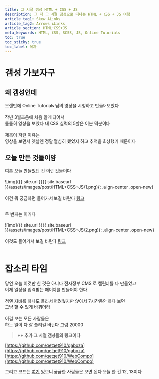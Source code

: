 ```yaml
---
title: 그 시절 갬성 HTML + CSS + JS
description: 그 때 그 시절 갬성으로 떠나는 HTML + CSS + JS 여행
article_tag1: Skew ALinks
article_tag2: Arrows ALinks
article_section: HTML+CSS+JS
meta_keywords: HTML, CSS, SCSS, JS, Online Tutorials
toc: true
toc_sticky: true
toc_label: 목차
---
```


# 갬성 가보자구

## 왜 갬성인데
오랜만에 Online Tutorials 님의 영상을 시청하고 만들어보았다<br><br>
작년 3월즈음에 처음 알게 되어서 <br>틈틈히 영상을 보았다 내 CSS 실력의 5할은 이분 덕분이다<br><br>
제목이 저런 이유는<br> 영상을 보면서 옛날엔 정말 열심히 했었지 하고 추억을 회상했기 때문이다<br>

## 오늘 만든 것들이얌
여튼 오늘 만들었던 건 이런 것들이다<br><br>
![img]({{ site.url }}{{ site.baseurl }}/assets/images/post/HTML+CSS+JS/1.png){: .align-center .open-new}<br><br>
이건 뭐 궁금하면 들어가서 보길 바란다 [링크](https://tourmaline-tanuki-897157.netlify.app/)<br><br>

두 번째는 이거다<br><br>
![img]({{ site.url }}{{ site.baseurl }}/assets/images/post/HTML+CSS+JS/2.png){: .align-center .open-new}<br><br>
이것도 들어가서 보길 바란다 [링크](https://inspiring-unicorn-b2d340.netlify.app/)<br><br>

# 잡소리 타임
당연 오늘 이것만 한 것은 아니다 전자정부 CMS 로 캘린더를 다 만들었고<br> 이제 일정을 입력받는 페이지를 만들어야 한다<br><br> 첨엔 자바를 하나도 몰라서 어려웠지만 앉아서 7시간동안 하다 보면<br> 그냥 할 수 있게 바뀌더라 <br><br>이걸 보는 모든 사람들은 <br>하는 일이 다 잘 풀리길 바란다 그럼 20000

> **++ 추가 그 시절 갬성들의 링크이다**

[https://github.com/qetqet910/gaboza](https://github.com/qetqet910/gaboza)
[https://github.com/qetqet910/WebCompo](https://github.com/qetqet910/WebCompo)

그리고 코드는 [여기](https://github.com/qetqet910/gaboza/tree/main/Daily) 있으니 궁금한 사람들은 보면 된다 오늘 한 건 12, 13이다
